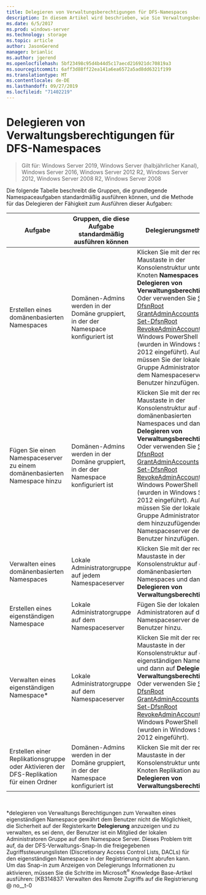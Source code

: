 ```yaml
---
title: Delegieren von Verwaltungsberechtigungen für DFS-Namespaces
description: In diesem Artikel wird beschrieben, wie Sie Verwaltungsberechtigungen für DFS-Namespaces delegieren und welche Gruppen standardmäßig Namespaceaufgaben ausführen können
ms.date: 6/5/2017
ms.prod: windows-server
ms.technology: storage
ms.topic: article
author: JasonGerend
manager: brianlic
ms.author: jgerend
ms.openlocfilehash: 5bf23498c95d4b44d5c17aecd216921dc70819a3
ms.sourcegitcommit: 6aff3d88ff22ea141a6ea6572a5ad8dd6321f199
ms.translationtype: MT
ms.contentlocale: de-DE
ms.lasthandoff: 09/27/2019
ms.locfileid: "71402219"
---
```

# <a name="delegate-management-permissions-for-dfs-namespaces"></a>Delegieren von Verwaltungsberechtigungen für DFS-Namespaces

> Gilt für: Windows Server 2019, Windows Server (halbjährlicher Kanal), Windows Server 2016, Windows Server 2012 R2, Windows Server 2012, Windows Server 2008 R2, Windows Server 2008

Die folgende Tabelle beschreibt die Gruppen, die grundlegende Namespaceaufgaben standardmäßig ausführen können, und die Methode für das Delegieren der Fähigkeit zum Ausführen dieser Aufgaben:

|Aufgabe | Gruppen, die diese Aufgabe standardmäßig ausführen können | Delegierungsmethoden |
|---|---|---|
|Erstellen eines domänenbasierten Namespaces|Domänen-Admins werden in der Domäne gruppiert, in der der Namespace konfiguriert ist|Klicken Sie mit der rechten Maustaste in der Konsolenstruktur unter dem Knoten **Namespaces** auf **Delegieren von Verwaltungsberechtigungen**. Oder verwenden Sie [Set-DfsnRoot GrantAdminAccounts](https://technet.microsoft.com/itpro/powershell/windows/dfsn/set-dfsnroot) und [Set-DfsnRoot RevokeAdminAccounts](https://technet.microsoft.com/itpro/powershell/windows/dfsn/set-dfsnroot). Windows PowerShell Cmdlets (wurden in Windows Server 2012 eingeführt). Außerdem müssen Sie der lokalen Gruppe Administratoren auf dem Namespaceserver den Benutzer hinzufügen.|
|Fügen Sie einen Namespaceserver zu einem domänenbasierten Namespace hinzu|Domänen-Admins werden in der Domäne gruppiert, in der der Namespace konfiguriert ist| Klicken Sie mit der rechten Maustaste in der Konsolenstruktur auf den domänenbasierten Namespaces und dann auf **Delegieren von Verwaltungsberechtigungen**. Oder verwenden Sie [Set-DfsnRoot GrantAdminAccounts](https://technet.microsoft.com/itpro/powershell/windows/dfsn/set-dfsnroot) und [Set-DfsnRoot RevokeAdminAccounts](https://technet.microsoft.com/itpro/powershell/windows/dfsn/set-dfsnroot). Windows PowerShell Cmdlets (wurden in Windows Server 2012 eingeführt). Außerdem müssen Sie der lokalen Gruppe Administratoren auf dem hinzuzufügenden Namespaceserver den Benutzer hinzufügen.|
|Verwalten eines domänenbasierten Namespaces|Lokale Administratorgruppe auf jedem Namespaceserver| Klicken Sie mit der rechten Maustaste in der Konsolenstruktur auf den domänenbasierten Namespaces und dann auf **Delegieren von Verwaltungsberechtigungen**. |
|Erstellen eines eigenständigen Namespace|Lokale Administratorgruppe auf dem Namespaceserver| Fügen Sie der lokalen Gruppe Administratoren auf dem Namespaceserver den Benutzer hinzu. |
|Verwalten eines eigenständigen Namespace*|Lokale Administratorgruppe auf dem Namespaceserver| Klicken Sie mit der rechten Maustaste in der Konsolenstruktur auf den eigenständigen Namespace und dann auf **Delegieren von Verwaltungsberechtigungen**. Oder verwenden Sie [Set-DfsnRoot GrantAdminAccounts](https://technet.microsoft.com/itpro/powershell/windows/dfsn/set-dfsnroot) und [Set-DfsnRoot RevokeAdminAccounts](https://technet.microsoft.com/itpro/powershell/windows/dfsn/set-dfsnroot). Windows PowerShell Cmdlets (wurden in Windows Server 2012 eingeführt).|
|Erstellen einer Replikationsgruppe oder Aktivieren der DFS-Replikation für einen Ordner|Domänen-Admins werden in der Domäne gruppiert, in der der Namespace konfiguriert ist| Klicken Sie mit der rechten Maustaste in der Konsolenstruktur unter dem Knoten Replikation auf **Delegieren von Verwaltungsberechtigungen**. |

<br />

\*delegieren von Verwaltungs Berechtigungen zum Verwalten eines eigenständigen Namespace gewährt dem Benutzer nicht die Möglichkeit, die Sicherheit auf der Registerkarte **Delegierung** anzuzeigen und zu verwalten, es sei denn, der Benutzer ist ein Mitglied der lokalen Administratoren Gruppe auf dem Namespace Server. Dieses Problem tritt auf, da der DFS-Verwaltungs-Snap-In die freigegebenen Zugriffssteuerungslisten (Discretionary Access Control Lists, DACLs) für den eigenständigen Namespace in der Registrierung nicht abrufen kann. Um das Snap-in zum Anzeigen von Delegierungs Informationen zu aktivieren, müssen Sie die Schritte im Microsoft<sup>®</sup> Knowledge Base-Artikel ausführen: [KB314837: Verwalten des Remote Zugriffs auf die Registrierung @ no__t-0